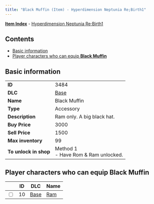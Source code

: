 ```yaml
---
title: "Black Muffin (Item) - Hyperdimension Neptunia Re;Birth1"
---
```


[**Item Index**](/neptunia/rb1/item/index.html) - [Hyperdimension Neptunia Re;Birth1](/neptunia/rb1)

## Contents

- [Basic information](#basic-information)
- [Player characters who can equip **Black Muffin**](#player-characters-who-can-equip-black-muffin)

## Basic information

|   |   |
| -- | -- |
| **ID** | 3484 |
| **DLC** | [Base](/neptunia/rb1/dlc/1-base.html) |
| **Name** | Black Muffin |
| **Type** | Accessory |
| **Description** | Ram only. A big black hat. |
| **Buy Price** | 3000 |
| **Sell Price** | 1500 |
| **Max inventory** | 99 |
| **To unlock in shop** | Method 1<br />- Have Rom & Ram unlocked. |


## Player characters who can equip **Black Muffin**

|    | ID | DLC | Name |
| -- | -- | --- | ---- |
| <input type="checkbox" id="rb1-player-1-10" class="trackbox" /> | 10 | [Base](/neptunia/rb1/dlc/1-base.html) | [Ram](/neptunia/rb1/player/1-10-ram.html) |
